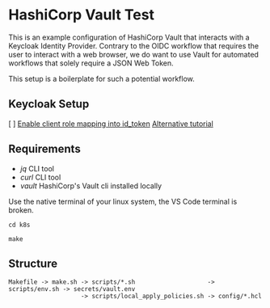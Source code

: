 

# HashiCorp Vault Test

This is an example configuration of HashiCorp Vault that interacts with a Keycloak Identity Provider. 
Contrary to the OIDC workflow that requires the user to interact with a web browser, we do want to use Vault for automated workflows that solely require a JSON Web Token.

This setup is a boilerplate for such a potential workflow. 

## Keycloak Setup

[ ] [Enable client role mapping into id_token](https://issues.redhat.com/browse/KEYCLOAK-3027) [Alternative tutorial](https://number1.co.za/using-keycloak-as-the-identifyprovider-to-login-to-hashicorp-vault/)


## Requirements
- *jq* CLI tool
- *curl* CLI tool
- *vault* HashiCorp's Vault cli installed locally


Use the native terminal of your linux system, the VS Code terminal is broken.
```
cd k8s

make

```

## Structure

```
Makefile -> make.sh -> scripts/*.sh                    -> scripts/env.sh -> secrets/vault.env
                    -> scripts/local_apply_policies.sh -> config/*.hcl
```